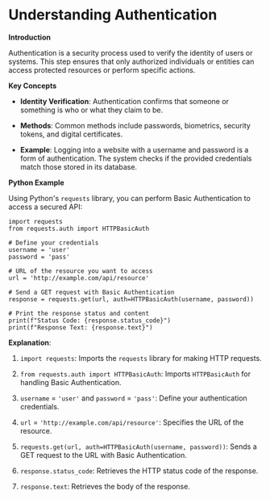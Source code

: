 # Understanding Authentication

__Introduction__

Authentication is a security process used to verify the identity of users or systems. This step ensures that only authorized individuals or entities can access protected resources or perform specific actions.

__Key Concepts__

- __Identity Verification__: Authentication confirms that someone or something is who or what they claim to be.
  
- __Methods__: Common methods include passwords, biometrics, security tokens, and digital certificates.

- __Example__: Logging into a website with a username and password is a form of authentication. The system checks if the provided credentials match those stored in its database.

__Python Example__

Using Python's `requests` library, you can perform Basic Authentication to access a secured API:

    import requests
    from requests.auth import HTTPBasicAuth

    # Define your credentials
    username = 'user'
    password = 'pass'

    # URL of the resource you want to access
    url = 'http://example.com/api/resource'

    # Send a GET request with Basic Authentication
    response = requests.get(url, auth=HTTPBasicAuth(username, password))

    # Print the response status and content
    print(f"Status Code: {response.status_code}")
    print(f"Response Text: {response.text}")

__Explanation__:

1. `import requests`: Imports the `requests` library for making HTTP requests.

2. `from requests.auth import HTTPBasicAuth`: Imports `HTTPBasicAuth` for handling Basic Authentication.

3. `username` = `'user'` and `password` = `'pass'`: Define your authentication credentials.

4. `url` = `'http://example.com/api/resource'`: Specifies the URL of the resource.

5. `requests.get(url, auth=HTTPBasicAuth(username, password))`: Sends a GET request to the URL with Basic Authentication.

6. `response.status_code`: Retrieves the HTTP status code of the response.

7. `response.text`: Retrieves the body of the response.
